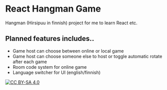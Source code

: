 # React Hangman Game

Hangman (Hirsipuu in finnish) project for me to learn React etc.

## Planned features includes..

* Game host can choose between online or local game
* Game host can choose someone else to host or toggle automatic rotate after each game
* Room code system for online game
* Language switcher for UI (english/finnish)

[![CC BY-SA 4.0][cc-by-sa-image]][cc-by-sa]

[cc-by-sa]: http://creativecommons.org/licenses/by-sa/4.0/
[cc-by-sa-image]: https://licensebuttons.net/l/by-sa/4.0/88x31.png
